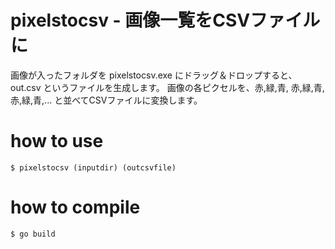 # pixelstocsv - 画像一覧をCSVファイルに

画像が入ったフォルダを pixelstocsv.exe にドラッグ＆ドロップすると、out.csv というファイルを生成します。
画像の各ピクセルを、赤,緑,青, 赤,緑,青, 赤,緑,青,... と並べてCSVファイルに変換します。


# how to use

```
$ pixelstocsv (inputdir) (outcsvfile)
```

# how to compile

```
$ go build
```

